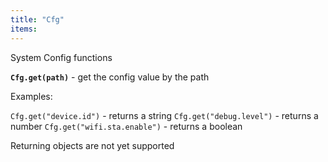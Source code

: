 ```yaml
---
title: "Cfg"
items:
---
```


System Config functions



**`Cfg.get(path)`** - get the config value by the path

Examples:

`Cfg.get("device.id")` - returns a string
`Cfg.get("debug.level")` - returns a number
`Cfg.get("wifi.sta.enable")` - returns a boolean

Returning objects are not yet supported

